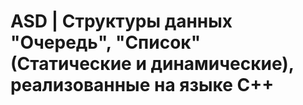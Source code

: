 # ASD | Структуры данных "Очередь", "Список" (Статические и динамические), реализованные на языке C++
